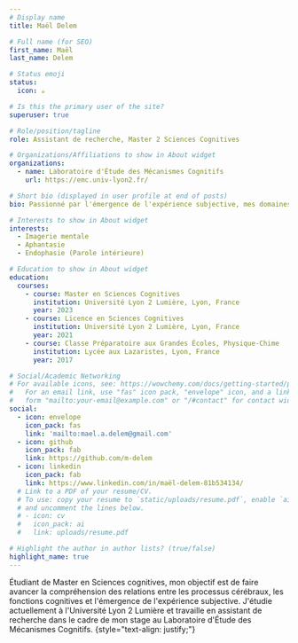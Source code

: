 ```yaml
---
# Display name
title: Maël Delem

# Full name (for SEO)
first_name: Maël
last_name: Delem

# Status emoji
status:
  icon: ☕️

# Is this the primary user of the site?
superuser: true

# Role/position/tagline
role: Assistant de recherche, Master 2 Sciences Cognitives

# Organizations/Affiliations to show in About widget
organizations:
  - name: Laboratoire d'Étude des Mécanismes Cognitifs
    url: https://emc.univ-lyon2.fr/

# Short bio (displayed in user profile at end of posts)
bio: Passionné par l'émergence de l'expérience subjective, mes domaines de recherche sont l'imagerie mentale, l'aphantasie et l'endophasie (dite "parole intérieure").

# Interests to show in About widget
interests:
  - Imagerie mentale
  - Aphantasie
  - Endophasie (Parole intérieure)

# Education to show in About widget
education:
  courses:
    - course: Master en Sciences Cognitives
      institution: Université Lyon 2 Lumière, Lyon, France
      year: 2023
    - course: Licence en Sciences Cognitives
      institution: Université Lyon 2 Lumière, Lyon, France
      year: 2021
    - course: Classe Préparatoire aux Grandes Écoles, Physique-Chime
      institution: Lycée aux Lazaristes, Lyon, France
      year: 2017

# Social/Academic Networking
# For available icons, see: https://wowchemy.com/docs/getting-started/page-builder/#icons
#   For an email link, use "fas" icon pack, "envelope" icon, and a link in the
#   form "mailto:your-email@example.com" or "/#contact" for contact widget.
social:
  - icon: envelope
    icon_pack: fas
    link: 'mailto:mael.a.delem@gmail.com'
  - icon: github
    icon_pack: fab
    link: https://github.com/m-delem
  - icon: linkedin
    icon_pack: fab
    link: https://www.linkedin.com/in/maël-delem-81b534134/
  # Link to a PDF of your resume/CV.
  # To use: copy your resume to `static/uploads/resume.pdf`, enable `ai` icons in `params.yaml`,
  # and uncomment the lines below.
  # - icon: cv
  #   icon_pack: ai
  #   link: uploads/resume.pdf

# Highlight the author in author lists? (true/false)
highlight_name: true
---
```


Étudiant de Master en Sciences cognitives, mon objectif est de faire avancer la compréhension des relations entre les processus cérébraux, les fonctions cognitives et l'émergence de l'expérience subjective. J'étudie actuellement à l'Université Lyon 2 Lumière et travaille en assistant de recherche dans le cadre de mon stage au Laboratoire d'Étude des Mécanismes Cognitifs.
{style="text-align: justify;"}
